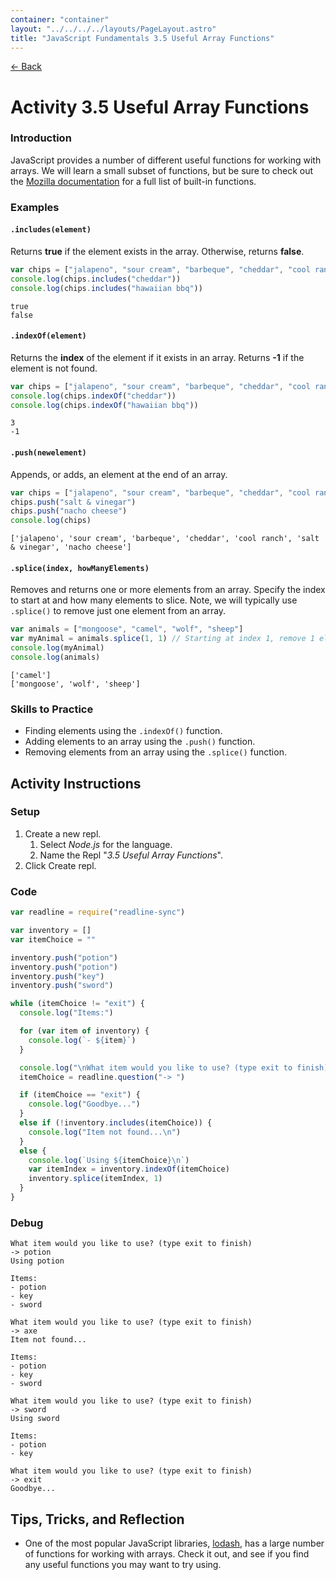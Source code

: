 ```yaml
---
container: "container"
layout: "../../../../layouts/PageLayout.astro"
title: "JavaScript Fundamentals 3.5 Useful Array Functions"
---
```


[← Back](/courses/javascript-fundamentals/)

# Activity 3.5 Useful Array Functions

### Introduction

JavaScript provides a number of different useful functions for working with arrays. We will learn a small subset of functions, but be sure to check out the [Mozilla documentation](https://developer.mozilla.org/en-US/docs/Web/JavaScript/Reference/Global_Objects/Array#Instance_methods) for a full list of built-in functions.

### Examples

#### `.includes(element)`

Returns **true** if the element exists in the array. Otherwise, returns **false**.

```js
var chips = ["jalapeno", "sour cream", "barbeque", "cheddar", "cool ranch"]
console.log(chips.includes("cheddar"))
console.log(chips.includes("hawaiian bbq"))
```

```shell
true
false
```

#### `.indexOf(element)`

Returns the **index** of the element if it exists in an array. Returns **-1** if the element is not found.

```js
var chips = ["jalapeno", "sour cream", "barbeque", "cheddar", "cool ranch"]
console.log(chips.indexOf("cheddar"))
console.log(chips.indexOf("hawaiian bbq"))
```

```shell
3
-1
```

#### `.push(newelement)`

Appends, or adds, an element at the end of an array.

```js
var chips = ["jalapeno", "sour cream", "barbeque", "cheddar", "cool ranch"]
chips.push("salt & vinegar")
chips.push("nacho cheese")
console.log(chips)
```

```shell
['jalapeno', 'sour cream', 'barbeque', 'cheddar', 'cool ranch', 'salt & vinegar', 'nacho cheese']
```

#### `.splice(index, howManyElements)`

Removes and returns one or more elements from an array. Specify the index to start at and how many elements to slice. Note, we will typically use `.splice()` to remove just one element from an array.

```js
var animals = ["mongoose", "camel", "wolf", "sheep"]
var myAnimal = animals.splice(1, 1) // Starting at index 1, remove 1 element
console.log(myAnimal)
console.log(animals)
```

```shell
['camel']
['mongoose', 'wolf', 'sheep']
```

### Skills to Practice

- Finding elements using the `.indexOf()` function.
- Adding elements to an array using the `.push()` function.
- Removing elements from an array using the `.splice()` function.

## Activity Instructions

### Setup

1. Create a new repl.
   1. Select _Node.js_ for the language.
   2. Name the Repl "_3.5 Useful Array Functions_".
2. Click Create repl.

### Code

```javascript
var readline = require("readline-sync")

var inventory = []
var itemChoice = ""

inventory.push("potion")
inventory.push("potion")
inventory.push("key")
inventory.push("sword")

while (itemChoice != "exit") {
  console.log("Items:")

  for (var item of inventory) {
    console.log(`- ${item}`)
  }

  console.log("\nWhat item would you like to use? (type exit to finish)")
  itemChoice = readline.question("-> ")

  if (itemChoice == "exit") {
    console.log("Goodbye...")
  }
  else if (!inventory.includes(itemChoice)) {
    console.log("Item not found...\n")
  }
  else {
    console.log(`Using ${itemChoice}\n`)
    var itemIndex = inventory.indexOf(itemChoice)
    inventory.splice(itemIndex, 1)
  }
}
```

### Debug

```
What item would you like to use? (type exit to finish)
-> potion
Using potion

Items:
- potion
- key
- sword

What item would you like to use? (type exit to finish)
-> axe
Item not found...

Items:
- potion
- key
- sword

What item would you like to use? (type exit to finish)
-> sword
Using sword

Items:
- potion
- key

What item would you like to use? (type exit to finish)
-> exit
Goodbye...
```

## Tips, Tricks, and Reflection

- One of the most popular JavaScript libraries, [lodash](https://lodash.com/), has a large number of functions for working with arrays. Check it out, and see if you find any useful functions you may want to try using.
